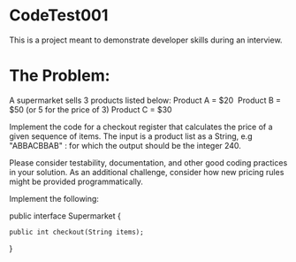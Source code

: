 # CodeTest001
This is a project meant to demonstrate developer skills during an interview.

# The Problem:
  A supermarket sells 3 products listed below:
  Product A = $20 
  Product B = $50 (or 5 for the price of 3)
  Product C = $30

  Implement the code for a checkout register that calculates the price of a given sequence of items. The input is a product list as a String, e.g "ABBACBBAB" : for which the output should be the integer 240.

  Please consider testability, documentation, and other good coding practices in your solution. As an additional challenge, consider how new pricing rules might be provided programmatically.

  Implement the following:

  public interface Supermarket {

    public int checkout(String items); 

  }